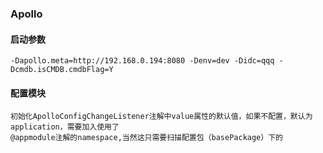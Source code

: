 ###  Apollo
#### 启动参数
````
-Dapollo.meta=http://192.168.0.194:8080 -Denv=dev -Didc=qqq -Dcmdb.isCMDB.cmdbFlag=Y
````
#### 配置模块
```
初始化ApolloConfigChangeListener注解中value属性的默认值，如果不配置，默认为application，需要加入使用了
@appmodule注解的namespace,当然这只需要扫描配置包（basePackage）下的
```
